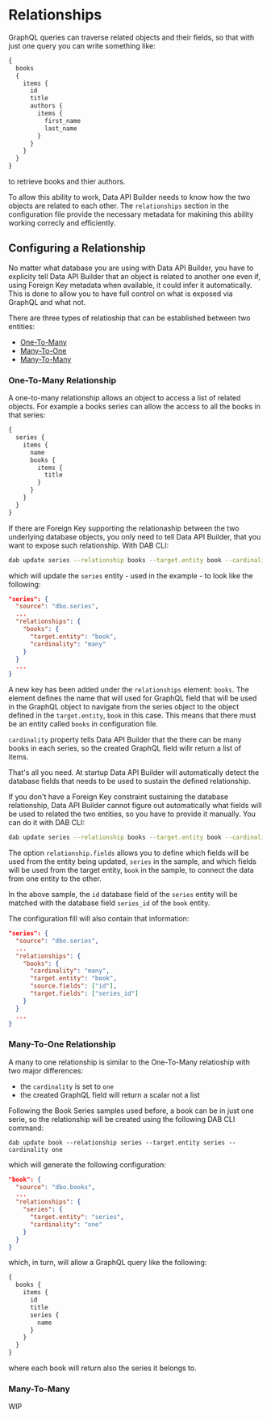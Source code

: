 # Relationships

GraphQL queries can traverse related objects and their fields, so that with just one query you can write something like:

```graphql
{
  books
  {
    items {
      id
      title    
      authors {
        items {
          first_name
          last_name
        }
      }
    }
  }
}
```

to retrieve books and thier authors. 

To allow this ability to work, Data API Builder needs to know how the two objects are related to each other. The `relationships` section in the configuration file provide the necessary metadata for makining this ability working correcly and efficiently.

## Configuring a Relationship

No matter what database you are using with Data API Builder, you have to explicity tell Data API Builder that an object is related to another one even if, using Foreign Key metadata when available, it could infer it automatically. This is done to allow you to have full control on what is exposed via GraphQL and what not.

There are three types of relatioship that can be established between two entities:

- [One-To-Many]()
- [Many-To-One]()
- [Many-To-Many]()

### One-To-Many Relationship

A one-to-many relationship allows an object to access a list of related objects. For example a books series can allow the access to all the books in that series:

```graphql
{
  series {
    items {
      name
      books {
        items {
          title
        }
      }
    }
  }
}
```

If there are Foreign Key supporting the relationaship between the two underlying database objects, you only need to tell Data API Builder, that you want to expose such relationship. With DAB CLI:

```bash
dab update series --relationship books --target.entity book --cardinality many 
```

which will update the `series` entity - used in the example - to look like the following:

```json
"series": {
  "source": "dbo.series",
  ...
  "relationships": {
    "books": {
      "target.entity": "book",
      "cardinality": "many"    
    }
  }
  ...
}
```

A new key has been added under the `relationships` element: `books`. The element defines the name that will used for GraphQL field that will be used in the GraphQL object to navigate from the series object to the object defined in the `target.entity`, `book` in this case. This means that there must be an entity called `books` in configuration file. 

`cardinality` property tells Data API Builder that the there can be many books in each series, so the created GraphQL field willr return a list of items.

That's all you need. At startup Data API Builder will automatically detect the database fields that needs to be used to sustain the defined relationship.

If you don't have a Foreign Key constraint sustaining the database relationship, Data API Builder cannot figure out automatically what fields will be used to related the two entities, so you have to provide it manually. You can do it with DAB CLI:

```bash
dab update series --relationship books --target.entity book --cardinality many  --relationship.fields "id:series_id"
```

The option `relationship.fields` allows you to define which fields will be used from the entity being updated, `series` in the sample, and which fields will be used from the target entity, `book` in the sample, to connect the data from one entity to the other. 

In the above sample, the `id` database field of the `series` entity will be matched with the database field `series_id` of the `book` entity.

The configuration fill will also contain that information:

```json
"series": {
  "source": "dbo.series",
  ...
  "relationships": {
    "books": {
      "cardinality": "many",
      "target.entity": "book",
      "source.fields": ["id"],
      "target.fields": ["series_id"]
    }    
  }
  ...
}
```

### Many-To-One Relationship

A many to one relationship is similar to the One-To-Many relatioship with two major differences:
- the `cardinality` is set to `one`
- the created GraphQL field will return a scalar not a list

Following the Book Series samples used before, a book can be in just one serie, so the relationship will be created using the following DAB CLI command:

```
dab update book --relationship series --target.entity series --cardinality one
```

which will generate the following configuration:

```json
"book": {
  "source": "dbo.books",
  ...
  "relationships": {       
    "series": {
      "target.entity": "series",
      "cardinality": "one"
    }
  }
}
```

which, in turn, will allow a GraphQL query like the following:

```graphql
{
  books {
    items {
      id
      title    
      series {
        name
      }
    }
  }
}
```

where each book will return also the series it belongs to.

### Many-To-Many

WIP

